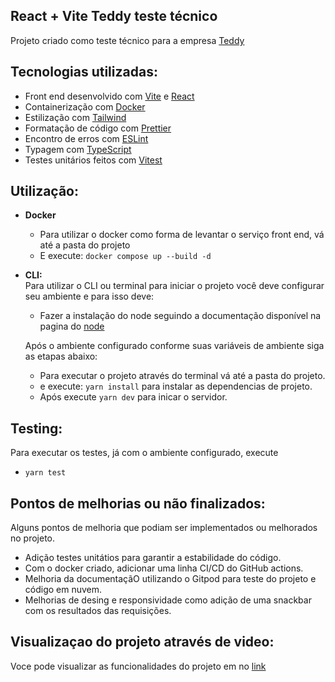 ## React + Vite Teddy teste técnico
Projeto criado como teste técnico para a empresa [Teddy](https://teddydigital.io/)

## Tecnologias utilizadas:
 - Front end desenvolvido com [Vite](https://vite.dev/) e [React](https://pt-br.react.dev/)
 - Containerização com [Docker](https://www.docker.com/)
 - Estilização com [Tailwind](https://tailwindcss.com/)
 - Formatação de código com [Prettier](https://prettier.io)
 - Encontro de erros com [ESLint](https://eslint.org)
 - Typagem com [TypeScript](https://typescriptlang.org)
 - Testes unitários feitos com [Vitest](https://vitest.dev/)

## Utilização:
 - **Docker** <br>
    - Para utilizar o docker como forma de levantar o serviço front end, vá até a pasta do projeto 
    - E execute: ``docker compose up --build -d``

 - **CLI:** <br>
Para utilizar o CLI ou terminal para iniciar o projeto você deve configurar seu ambiente e para isso deve: 
      - Fazer a instalação do node seguindo a documentação disponível na pagina do [node](https://nodejs.org/en/download)<br>

   Após o ambiente configurado conforme suas variáveis de ambiente siga as etapas abaixo:
    - Para executar o projeto através do terminal vá até a pasta do projeto. <br> 
    - e execute: ``yarn install`` para instalar as dependencias de projeto. <br>
    - Após execute ``yarn dev`` para inicar o servidor. <br>

## Testing:
Para executar os testes, já com o ambiente configurado, execute
 - ``yarn test`` 

## Pontos de melhorias ou não finalizados:
Alguns pontos de melhoria que podiam ser implementados ou melhorados no projeto.
- Adição testes unitátios para garantir a estabilidade do código.
- Com o docker criado, adicionar uma linha CI/CD do GitHub actions.
- Melhoria da documentaçãO utilizando o Gitpod para teste do projeto e código em nuvem.
- Melhorias de desing e responsividade como adição de uma snackbar com os resultados das requisições.

## Visualizaçao do projeto através de video: 
Voce pode visualizar as funcionalidades do projeto em no [link](https://youtu.be/qvssJZawZgw)